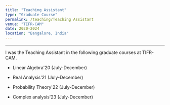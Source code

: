 ```yaml
---
title: "Teaching Assistant"
type: "Graduate Course"
permalink: /teaching/Teaching Assistant
venue: "TIFR-CAM"
date: 2020-2024
location: "Bangalore, India"
---
```





---
I was the Teaching Assistant in the following graduate courses at TIFR-CAM.

* Linear Algebra'20 (July-December)


* Real Analysis'21 (July-December)


* Probability Theory'22 (July-December)


* Complex analysis'23 (July-December)

